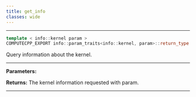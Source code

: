 ```yaml
---
title: get_info
classes: wide
---
```



---

```cpp
template < info::kernel param >
COMPUTECPP_EXPORT info::param_traits<info::kernel, param>::return_type cl::sycl::kernel::get_info() const
```


Query information about the kernel. 


---
**Parameters:**

**Returns:** The kernel information requested with param. 

---
